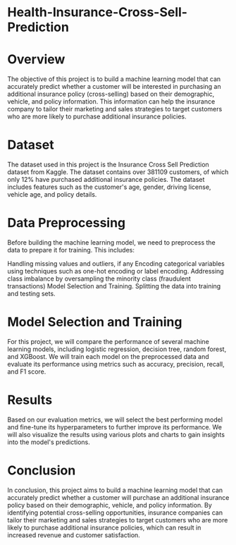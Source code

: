 # Health-Insurance-Cross-Sell-Prediction

# Overview
The objective of this project is to build a machine learning model that can accurately predict whether a customer will be interested in purchasing an additional insurance policy (cross-selling) based on their demographic, vehicle, and policy information. This information can help the insurance company to tailor their marketing and sales strategies to target customers who are more likely to purchase additional insurance policies.

# Dataset
The dataset used in this project is the Insurance Cross Sell Prediction dataset from Kaggle. The dataset contains over 381109 customers, of which only 12% have purchased additional insurance policies. The dataset includes features such as the customer's age, gender, driving license, vehicle age, and policy details.

# Data Preprocessing
Before building the machine learning model, we need to preprocess the data to prepare it for training. This includes:

Handling missing values and outliers, if any
Encoding categorical variables using techniques such as one-hot encoding or label encoding.
Addressing class imbalance by oversampling the minority class (fraudulent transactions) Model Selection and Training.
Splitting the data into training and testing sets.

# Model Selection and Training
For this project, we will compare the performance of several machine learning models, including logistic regression, decision tree, random forest, and XGBoost. We will train each model on the preprocessed data and evaluate its performance using metrics such as accuracy, precision, recall, and F1 score.

# Results
Based on our evaluation metrics, we will select the best performing model and fine-tune its hyperparameters to further improve its performance. We will also visualize the results using various plots and charts to gain insights into the model's predictions.

# Conclusion
In conclusion, this project aims to build a machine learning model that can accurately predict whether a customer will purchase an additional insurance policy based on their demographic, vehicle, and policy information. By identifying potential cross-selling opportunities, insurance companies can tailor their marketing and sales strategies to target customers who are more likely to purchase additional insurance policies, which can result in increased revenue and customer satisfaction.
